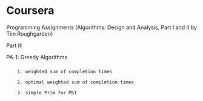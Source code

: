 Coursera
====================================

Programming Assignments (Algorithms: Design and Analysis, Part I and II by Tim Roughgarden)

Part II:

PA-1: Greedy Algorithms
### 
		1. weighted sum of completion times
	
		2. optimal weighted sum of completion times
	
		3. simple Prim for MST